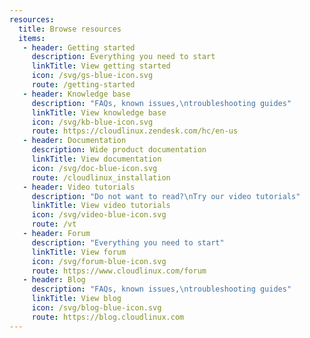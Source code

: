 ```yaml
---
resources: 
  title: Browse resources
  items:
   - header: Getting started
     description: Everything you need to start
     linkTitle: View getting started
     icon: /svg/gs-blue-icon.svg
     route: /getting-started
   - header: Knowledge base
     description: "FAQs, known issues,\ntroubleshooting guides"
     linkTitle: View knowledge base
     icon: /svg/kb-blue-icon.svg
     route: https://cloudlinux.zendesk.com/hc/en-us
   - header: Documentation
     description: Wide product documentation
     linkTitle: View documentation
     icon: /svg/doc-blue-icon.svg
     route: /cloudlinux_installation
   - header: Video tutorials
     description: "Do not want to read?\nTry our video tutorials"
     linkTitle: View video tutorials
     icon: /svg/video-blue-icon.svg
     route: /vt
   - header: Forum
     description: "Everything you need to start"
     linkTitle: View forum
     icon: /svg/forum-blue-icon.svg
     route: https://www.cloudlinux.com/forum
   - header: Blog
     description: "FAQs, known issues,\ntroubleshooting guides"
     linkTitle: View blog
     icon: /svg/blog-blue-icon.svg
     route: https://blog.cloudlinux.com
---
```

